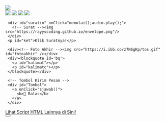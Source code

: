 <html><meta charset='UTF-8'/><meta content='width=device-width, initial-scale=1, user-scalable=1, minimum-scale=1, maximum-scale=5' name='viewport'/><meta content='IE=edge' http-equiv='X-UA-Compatible'/>

  <script src="https://cdn.jsdelivr.net/npm/sweetalert2@11.0.19/dist/sweetalert2.all.min.js"></script>
  <script src="https://unpkg.com/typeit@8.7.0/dist/index.umd.js"></script>
  <link href="https://htmlku.com/dariku/style.css" rel="stylesheet" type="text/css" />

<head>
<title>Script HTML Halo Mas Pacar - feeldream</title>
</head>
<body>
	
   <div id="bodyblur">
     <!-- Wallpaper / Background --><img src="https://feeldreams.github.io/pics/awan/2.jpg" id="wallpaper"/>
   </div>
  
  <div class="kumpulanstiker">
         <!-- Stiker untuk Konten -->
         <img src="https://htmlku.com/0/panda/pusn.gif" id="fotoakhir1"/>
         <img src="https://feeldreams.github.io/mndkat.gif" id="fotoakhir2"/>
         <img src="https://i.ibb.co/xGc2wBh/cartoons.gif" id="fotoakhir3"/>
         <img src="https://htmlku.com/0/panda/gemoy.gif" id="fotoakhir4"/>
  </div>

   <div id='Content'>
   	
     <div id="suratin" onClick="memulai();audio.play();">
       <!-- Surat --><img src="https://rayyscoding.github.io/envelope.png"/>
     </div>
     <p id="ket">Klik Suratnya!</p>
   
     <div><!-- Foto Akhir --><img src="https://i.ibb.co/z7N6gKp/tos.gif" id="fotoakhir" /></div>
     <div><blockquote id='bq'>
       <p id="kalimat"></p>
       <p id="kalimatc"></p>
     </blockquote></div>
   
     <!-- Tombol Kirim Pesan -->
     <div id="Tombol">
       <a onClick="sjawab()">
         <b>💌 Balas</b>
       </a>
     </div>
     
   </div>

<div class='sticky-ad' id='sticky-ad'>
 <div class='adB'><a rel="dofollow" href='https://bit.ly/htmlfeeldream'>Lihat Script HTML Lainnya di Sini!</a></div>
<button aria-label='Close this ad' class='sticky-ad-close-button' onclick='hilangkan();'/>
</div>

<script src="https://htmlku.com/dariku/script.js"></script>

<!-- Ganti Kata², Foto, Lagu di bawah ya
1) Upload foto ke https://postimages.org
     buat dapetin linknya
2) Ganti Lagu Upload ke replit.com
     atau bisa juga ke mailboxdrive.com -->

<script type="text/javascript">
       async function jawab(){await swals.fire('Kirim pesan ke WhatsApp aku, ya!');window.location = "https://api.whatsapp.com/send?phone=&text=" + pesanwhatsapp;}

       async function pertama(){
         audio = new Audio('https://feeldreams.github.io/almostday.mp3');setTimeout(showDiv,100);
       } pertama();
	
       
       async function pesan(){
             	await swalst.fire({
                  title: 'Heyy kamuuu! 😍', 
                  imageUrl: '' + fotoakhir1.src,
                  });   	
                 await swalst.fire({
                  title: 'Semangat Jalani Harinya yaa 🥳',
                  imageUrl: '' + fotoakhir2.src,
                  });
                 await swalst.fire({
                  title: 'Tetap Jaga Kesehatan yaa 🫶',
                  imageUrl: '' + fotoakhir3.src,
                  });
                 await swalst.fire({
                  title: 'Dan Jangan Telat Makan 😍',
                  imageUrl: '' + fotoakhir4.src,
                  });
                  
                  katangetik = "<b>Terakhir, aku cuma mau bilang:</b><br><br><i>im very lucky to have you!</i> aku suka<br>semua tentang kamu, aku suka banget<br>denger suara kamu yang selalu bikin<br>aku tenang, pokoknya aku suka<br>semuanya tentang kamu.<br><br>Tetaplah menjadi tujuanku yaa, jangan<br>menjauh, jangan pergi, dan jangan<br>berpindah ke lain hati, aku sayang<br>kamu selaluuu <333333";
                  katangetik2 = "<i>i love uuuu 💞🤍💝❣️</i>";
                  
                  pesanwhatsapp = "ilvyou too 💞🤍💝❣️";
                 setTimeout(kpemb,200);
            }
</script>
</body>
</html>
